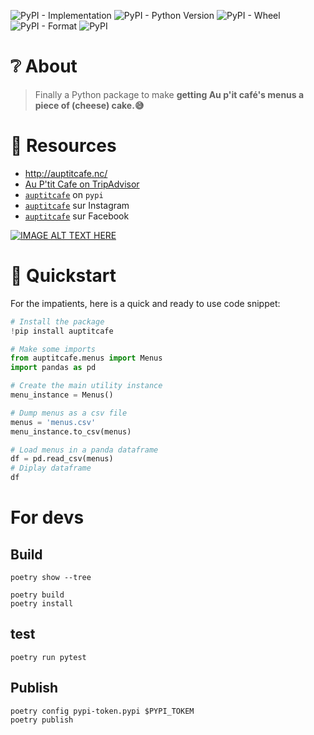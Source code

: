 ![PyPI - Implementation](https://img.shields.io/pypi/implementation/auptitcafe)
![PyPI - Python Version](https://img.shields.io/pypi/pyversions/auptitcafe)
![PyPI - Wheel](https://img.shields.io/pypi/wheel/auptitcafe)
![PyPI - Format](https://img.shields.io/pypi/format/auptitcafe)
![PyPI](https://img.shields.io/pypi/v/auptitcafe)

# ❔ About

> Finally a Python package to make **getting Au p'it café's menus a piece of (cheese) cake.😅**

# 🔖 Resources

- http://auptitcafe.nc/
- [Au P'tit Cafe on TripAdvisor](https://www.tripadvisor.com/Restaurant_Review-g294130-d1952994-Reviews-Au_P_tit_Cafe-Noumea_Grand_Terre.html)
- [`auptitcafe`](https://pypi.org/project/auptitcafe/) on `pypi`
- [`auptitcafe`](https://www.instagram.com/auptitcafe.nc/?hl=en) sur Instagram
- [`auptitcafe`](https://www.facebook.com/auptitcafe.nc/) sur Facebook

[![IMAGE ALT TEXT HERE](https://img.youtube.com/vi/iRSInif_Zwc/0.jpg)](https://www.youtube.com/watch?v=iRSInif_Zwc)


# 🚀 Quickstart

For the impatients, here is a quick and ready to use code snippet:

```python
# Install the package
!pip install auptitcafe

# Make some imports
from auptitcafe.menus import Menus
import pandas as pd

# Create the main utility instance
menu_instance = Menus()

# Dump menus as a csv file
menus = 'menus.csv'
menu_instance.to_csv(menus)

# Load menus in a panda dataframe
df = pd.read_csv(menus)
# Diplay dataframe
df
```

# For devs

## Build

```
poetry show --tree
```

```
poetry build
poetry install
```

## test

```
poetry run pytest
```



## Publish

```
poetry config pypi-token.pypi $PYPI_TOKEM
poetry publish
```
